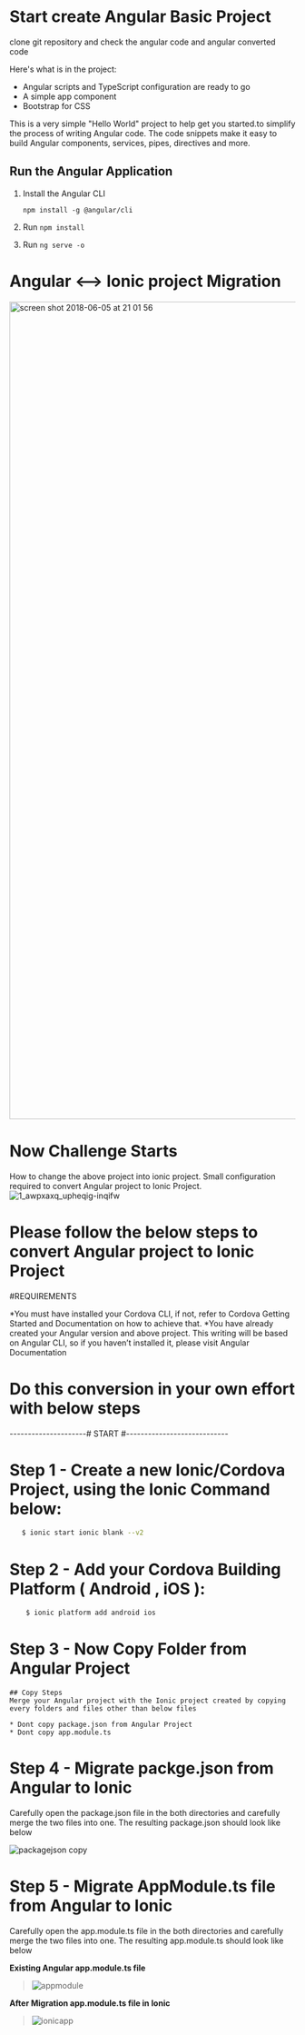 # Start create Angular Basic Project

clone git repository and check the angular code and angular converted code

Here's what is in the project:

* Angular scripts and TypeScript configuration are ready to go
* A simple app component 
* Bootstrap for CSS

This is a very simple "Hello World" project to help get you started.to simplify the process of writing Angular code. The code snippets make it easy to build Angular components, services, pipes, directives and more.

## Run the Angular Application

1. Install the Angular CLI

    `npm install -g @angular/cli`

1. Run `npm install`

1. Run `ng serve -o`

# Angular <--> Ionic project Migration

<img width="1440" alt="screen shot 2018-06-05 at 21 01 56" src="https://user-images.githubusercontent.com/26504978/40997331-89e1306c-6904-11e8-87fa-acf2a8c37525.png">

# Now Challenge Starts

How to change the above project into ionic project. Small configuration required to convert Angular project to Ionic Project.
![1_awpxaxq_upheqig-inqifw](https://user-images.githubusercontent.com/26504978/40997582-81de69ba-6905-11e8-89f6-06b8202596b0.jpeg)

# Please follow the below steps to convert Angular project to Ionic Project

#REQUIREMENTS

*You must have installed your Cordova CLI, if not, refer to Cordova Getting Started and Documentation on how to achieve that.
*You have already created your Angular version and above project. This writing will be based on Angular CLI, so if you haven’t installed it, please visit Angular Documentation

# Do this conversion in your own effort with below steps

 ---------------------# START #----------------------------
 
# Step 1 - Create a new Ionic/Cordova Project, using the Ionic Command below:

 ```bash
    $ ionic start ionic blank --v2
 ```

# Step 2 - Add your Cordova Building Platform ( Android , iOS ):

```bash
    $ ionic platform add android ios
 ```
  
# Step 3 - Now Copy Folder from Angular Project

    ## Copy Steps
    Merge your Angular project with the Ionic project created by copying every folders and files other than below files

    * Dont copy package.json from Angular Project
    * Dont copy app.module.ts

# Step 4 - Migrate packge.json from Angular to Ionic

Carefully open the package.json file in the both directories and carefully merge the two files into one. The resulting package.json should look like below

![packagejson copy](https://user-images.githubusercontent.com/26504978/40999260-9eafaacc-690a-11e8-94ba-88fa36484f13.png)

# Step 5 - Migrate AppModule.ts file from Angular to Ionic

Carefully open the app.module.ts file in the both directories and carefully merge the two files into one. The resulting app.module.ts should look like below

**Existing Angular app.module.ts file**

> ![appmodule](https://user-images.githubusercontent.com/26504978/40999461-3f1294e8-690b-11e8-81d6-8fa1d48f8ab1.png)

**After Migration app.module.ts file in Ionic**

> ![ionicapp](https://user-images.githubusercontent.com/26504978/40999575-8e671de8-690b-11e8-88c9-733633e67d5c.png)


